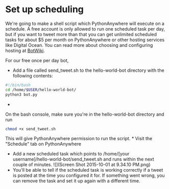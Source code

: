 # Set up scheduling
We're going to make a shell script which PythonAnywhere will execute on a schedule. A free account is only allowed to run one scheduled task per day, but if you want to tweet more than that you can get unlimited scheduled tasks for about $5 per month on PythonAnywhere or other hosting services like Digital Ocean. You can read more about choosing and configuring hosting at [BotWiki](https://botwiki.org/tutorials/).

For our free once per day bot,
* Add a file called send_tweet.sh to the hello-world-bot directory with the following contents:
```sh
#!/bin/bash
cd /home/$USER/hello-world-bot/
python3 bot.py
```
* 
On the bash console, make sure you're in the hello-world-bot directory and run 
```sh
chmod +x send_tweet.sh
```
This will give PythonAnywhere permission to run the script.
* 
Visit the "Schedule" tab on PythonAnywhere
* Add a new scheduled task which points to /home/[your username]/hello-world-bot/send_tweet.sh and runs within the next couple of minutes. ![](Screen Shot 2015-10-01 at 9.34.10 PM.png)
* You'll be able to tell if the scheduled task is working correctly if a tweet is posted at the time you configured it for. If something went wrong, you can remove the task and set it up again with a different time.
